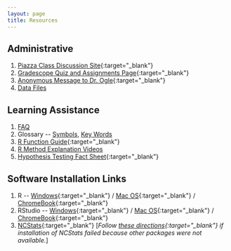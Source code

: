 ```yaml
---
layout: page
title: Resources
---
```


## Administrative
<!---1. [Daily Preparation Check](https://forms.gle/PNu4B9iPcwF73otn9){:target="_blank"}--->
1. [Piazza Class Discussion Site](https://piazza.com/northland/spring2020/mth107/home){:target="_blank"}
1. [Gradescope Quiz and Assignments Page](https://www.gradescope.com/courses/144614){:target="_blank"}
1. [Anonymous Message to Dr. Ogle](https://www.surveymonkey.com/r/KC87PJW){:target="_blank"}
1. [Data Files](data_107)

## Learning Assistance
1. [FAQ](FAQ/)
1. Glossary -- [Symbols](symbols), [Key Words](definitions)
1. [R Function Guide](MTH107-RGuide.pdf){:target="_blank"}
1. [R Method Explanation Videos](RVideos)
1. [Hypothesis Testing Fact Sheet](MTH107-HOGuide.pdf){:target="_blank"}
<!---1. [Possible short answer questions for quizzes](ShortAnswerQuestions)--->

## Software Installation Links
1. R -- [Windows](http://derekogle.com/IFAR/supplements/installations/InstallRWin.html){:target="_blank"} / [Mac OS](http://derekogle.com/IFAR/supplements/installations/InstallRMac.html){:target="_blank"} / [ChromeBook](FAQ/FAQs/ChromeBook){:target="_blank"}
1. RStudio -- [Windows](http://derekogle.com/IFAR/supplements/installations/InstallRStudioWin.html){:target="_blank"} / [Mac OS](http://derekogle.com/IFAR/supplements/installations/InstallRStudioMac.html){:target="_blank"} / [ChromeBook](FAQ/FAQs/ChromeBook){:target="_blank"}
1. [NCStats](https://github.com/droglenc/NCStats#installation){:target="_blank"} [*Follow [these directions](http://derekogle.com/IFAR/supplements/installations/InstallPackagesRStudio.html){:target="_blank"} if installation of NCStats failed because other packages were not available.*]
